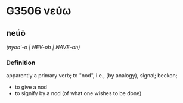 # G3506 νεύω

## neúō

_(nyoo'-o | NEV-oh | NAVE-oh)_

### Definition

apparently a primary verb; to "nod", i.e., (by analogy), signal; beckon; 

- to give a nod
- to signify by a nod (of what one wishes to be done)
